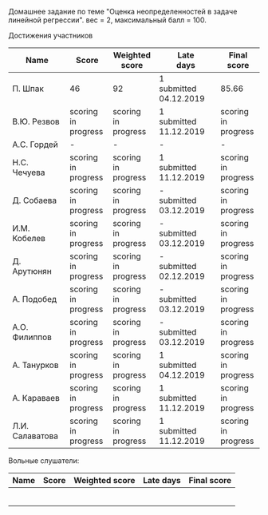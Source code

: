 Домашнее задание по теме "Оценка неопределенностей в задаче линейной регрессии". вес = 2, максимальный балл = 100.



Достижения участников

| Name         | Score | Weighted<br>score | Late<br>days | Final<br>score |
| ------------ | ----- | ----------------- | ------------ | -------------- |
| П. Шпак      | 46                       | 92                       | 1<br />submitted 04.12.2019 | 85.66                    |
| В.Ю. Резвов  | scoring<br />in progress | scoring<br />in progress | 1<br />submitted 11.12.2019 | scoring<br />in progress |
| А.С. Гордей  | -     | -                 | -            | -              |
| Н.С. Чечуева | scoring<br />in progress | scoring<br />in progress | 1<br />submitted 11.12.2019 | scoring<br />in progress |
| Д. Собаева   | scoring<br />in progress | scoring<br />in progress | -<br />submitted 03.12.2019 | scoring<br />in progress |
| И.М. Кобелев | scoring<br />in progress | scoring<br />in progress | -<br />submitted 03.12.2019 | scoring<br />in progress |
| Д. Арутюнян  | scoring<br />in progress | scoring<br />in progress | -<br />submitted 02.12.2019 | scoring<br />in progress |
| А. Подобед   | scoring<br />in progress | scoring<br />in progress | -<br />submitted 03.12.2019 | scoring<br />in progress |
| А.О. Филиппов | scoring<br />in progress | scoring<br />in progress | -<br />submitted 03.12.2019 | scoring<br />in progress |
| А. Танурков | scoring<br />in progress | scoring<br />in progress | 1<br />submitted 04.12.2019 | scoring<br />in progress |
| А. Караваев | scoring<br />in progress | scoring<br />in progress | 1<br />submitted 11.12.2019 | scoring<br />in progress |
| Л.И. Салаватова | scoring<br />in progress | scoring<br />in progress | 1<br />submitted 11.12.2019 | scoring<br />in progress |



Вольные слушатели:

| Name         | Score | Weighted score | Late days | Final score |
| ------------ | ----- | -------------- | --------- | ----------- |
|              |       |                |           |             |
|              |       |                |           |             |
|              |       |                |           |             |
|              |       |                |           |             |
|              |       |                |           |             |
|              |       |                |           |             |